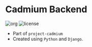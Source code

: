 # Cadmium Backend

![org](https://img.shields.io/badge/org-c3n7-9cf)
![license](https://img.shields.io/badge/license-%09AGPL--3.0--or--later-blue)

- Part of `project-cadmium`
- Created using `Python` and `Django`.

